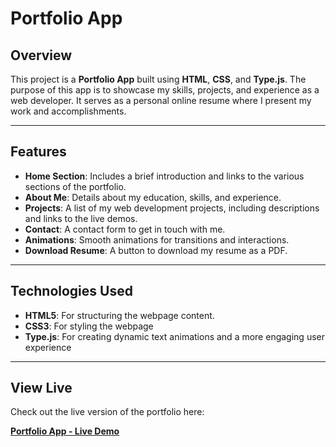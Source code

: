 
<h1>Portfolio App</h1>
<h2>Overview</h2>
<p>
    This project is a <strong>Portfolio App</strong> built using <strong>HTML</strong>, <strong>CSS</strong>, and <strong>Type.js</strong>. 
    The purpose of this app is to showcase my skills, projects, and experience as a web developer. It serves as a personal online resume 
    where I present my work and accomplishments. 
</p>
<hr>
<h2>Features</h2>
<ul>
    <li><strong>Home Section</strong>: Includes a brief introduction and links to the various sections of the portfolio.</li>
    <li><strong>About Me</strong>: Details about my education, skills, and experience.</li>
    <li><strong>Projects</strong>: A list of my web development projects, including descriptions and links to the live demos.</li>
    <li><strong>Contact</strong>: A contact form to get in touch with me.</li>
    <li><strong>Animations</strong>: Smooth animations for transitions and interactions.</li>
    <li><strong>Download Resume</strong>: A button to download my resume as a PDF.</li>
</ul>
<hr>
<h2>Technologies Used</h2>
<ul>
    <li><strong>HTML5</strong>: For structuring the webpage content.</li>
    <li><strong>CSS3</strong>: For styling the webpage</li>
    <li><strong>Type.js</strong>: For creating dynamic text animations and a more engaging user experience</li>
</ul>
<hr>
<h2>View Live</h2>
<p>Check out the live version of the portfolio here:</p>
<p>
    <a href="https://kartik-sonar123.github.io/portfolio-website/" target="_blank"><strong>Portfolio App - Live Demo</strong></a>
</p>

